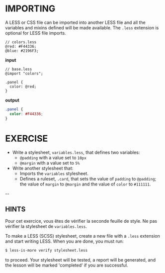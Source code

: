 # IMPORTING

A LESS or CSS file can be imported into another LESS file and all the variables and mixins defined will be made available. The `.less` extension is optional for LESS file imports.

```less
// colors.less
@red: #F44336;
@blue: #2196F3;
```

**input**
```less
// base.less
@import "colors";

.panel {
  color: @red;
}
```

**output**
```css
.panel {
  color: #F44336;
}
```

# EXERCISE

- Write a stylesheet, `variables.less`, that defines two variables:
  - `@padding` with a value set to `10px`
  - `@margin` with a value set to `5%`
- Write another stylesheet that:
  - Imports the `variables` stylesheet.
  - Defines a ruleset, `.card`, that sets the value of `padding` to `@padding`; the value of `margin` to `@margin` and the value of `color` to `#111111`.

--
## HINTS

Pour cet exercice, vous êtes de vérifier la seconde feuille de style. Ne pas vérifier la stylesheet de `variables.less`.

To make a LESS (SCSS) stylesheet, create a new file with a `.less` extension and start writing LESS. When you are done, you must run:

```sh
$ less-is-more verify stylesheet.less
```

to proceed. Your stylesheet will be tested, a report will be generated, and the lesson will be marked 'completed' if you are successful.
